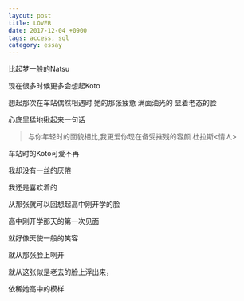 ```yaml
---
layout: post
title: LOVER
date: 2017-12-04 +0900
tags: access, sql
category: essay
---
```


比起梦一般的Natsu

现在很多时候更多会想起Koto

想起那次在车站偶然相遇时 她的那张疲惫  满面油光的  显着老态的脸

心底里猛地揪起来一句话

> 与你年轻时的面貌相比,我更爱你现在备受摧残的容颜
> 杜拉斯<情人>

车站时的Koto可爱不再

我却没有一丝的厌倦

我还是喜欢着的

从那张就可以回想起高中刚开学的脸

高中刚开学那天的第一次见面

就好像天使一般的笑容

就从那张脸上咧开

就从这张似是老去的脸上浮出来，

依稀她高中的模样
